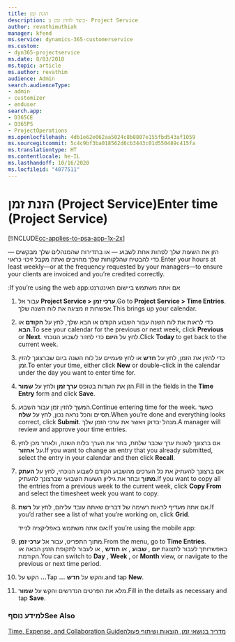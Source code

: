 ```yaml
---
title: הזנת זמן
description: כיצד להזין זמן ב- Project Service
author: revathimuthiah
manager: kfend
ms.service: dynamics-365-customerservice
ms.custom:
- dyn365-projectservice
ms.date: 8/03/2018
ms.topic: article
ms.author: revathim
audience: Admin
search.audienceType:
- admin
- customizer
- enduser
search.app:
- D365CE
- D365PS
- ProjectOperations
ms.openlocfilehash: 4db1e62e062aa5024c8b8807e155fbd543af1059
ms.sourcegitcommit: 5c4c9bf3ba018562d6cb3443c01d550489c415fa
ms.translationtype: HT
ms.contentlocale: he-IL
ms.lasthandoff: 10/16/2020
ms.locfileid: "4077511"
---
```

# <a name="enter-time-project-service"></a><span data-ttu-id="bd95d-103">הזנת זמן (Project Service)</span><span class="sxs-lookup"><span data-stu-id="bd95d-103">Enter time (Project Service)</span></span>

[!INCLUDE[cc-applies-to-psa-app-1x-2x](../includes/cc-applies-to-psa-app-1x-2x.md)]

<span data-ttu-id="bd95d-104">הזן את השעות שלך לפחות אחת לשבוע — או בתדירות שהמנהלים שלך מבקשים — כדי להבטיח שהלקוחות שלך מחויבים ואתה מקבל זיכוי כראוי.</span><span class="sxs-lookup"><span data-stu-id="bd95d-104">Enter your hours at least weekly—or at the frequency requested by your managers—to ensure your clients are invoiced and you’re credited correctly.</span></span>  
  
 <span data-ttu-id="bd95d-105">אם אתה משתמש ‏‫ביישום האינטרנט:</span><span class="sxs-lookup"><span data-stu-id="bd95d-105">If you’re using the web app:</span></span>  
  
1. <span data-ttu-id="bd95d-106">עבור אל **Project Service > ערכי זמן**.</span><span class="sxs-lookup"><span data-stu-id="bd95d-106">Go to **Project Service > Time Entries**.</span></span> <span data-ttu-id="bd95d-107">אפשרות זו מציגה את לוח השנה שלך.</span><span class="sxs-lookup"><span data-stu-id="bd95d-107">This brings up your calendar.</span></span>  
  
2. <span data-ttu-id="bd95d-108">כדי לראות את לוח השנה עבור השבוע הקודם או הבא שלך, לחץ על **הקודם** או **הבא**.</span><span class="sxs-lookup"><span data-stu-id="bd95d-108">To see your calendar for the previous or next week, click **Previous** or **Next**.</span></span> <span data-ttu-id="bd95d-109">לחץ על **היום** כדי לחזור לשבוע הנוכחי.</span><span class="sxs-lookup"><span data-stu-id="bd95d-109">Click **Today** to get back to the current week.</span></span>  
  
3. <span data-ttu-id="bd95d-110">כדי להזין את הזמן, לחץ על **חדש** או לחץ פעמיים על לוח השנה ביום שברצונך להזין זמן.</span><span class="sxs-lookup"><span data-stu-id="bd95d-110">To enter your time, either click **New** or double-click in the calendar under the day you want to enter time for.</span></span>  
  
4. <span data-ttu-id="bd95d-111">הזן את השדות בטופס **ערך זמן** ולחץ על **שמור**.</span><span class="sxs-lookup"><span data-stu-id="bd95d-111">Fill in the fields in the **Time Entry** form and click **Save**.</span></span>  
  
5. <span data-ttu-id="bd95d-112">המשך להזין זמן עבור השבוע.</span><span class="sxs-lookup"><span data-stu-id="bd95d-112">Continue entering time for the week.</span></span> <span data-ttu-id="bd95d-113">כאשר תסיים והכל נראה נכון, לחץ על **שלח**.</span><span class="sxs-lookup"><span data-stu-id="bd95d-113">When you’re done and everything looks correct, click **Submit**.</span></span> <span data-ttu-id="bd95d-114">מנהל יבדוק ויאשר את ערכי הזמן שלך.</span><span class="sxs-lookup"><span data-stu-id="bd95d-114">A manager will review and approve your time entries.</span></span>  
  
6. <span data-ttu-id="bd95d-115">אם ברצונך לשנות ערך שכבר שלחת, בחר את הערך בלוח השנה, ולאחר מכן לחץ על **אחזור**.</span><span class="sxs-lookup"><span data-stu-id="bd95d-115">If you want to change an entry that you already submitted, select the entry in your calendar and then click **Recall**.</span></span>  
  
7. <span data-ttu-id="bd95d-116">אם ברצונך להעתיק את כל הערכים מהשבוע הקודם לשבוע הנוכחי, לחץ על **העתק מתוך** ובחר את ‏‫גיליון השעות השבועי ‬שברצונך להעתיק.</span><span class="sxs-lookup"><span data-stu-id="bd95d-116">If you want to copy all the entries from a previous week to the current week, click **Copy From** and select the timesheet week you want to copy.</span></span>  
  
8. <span data-ttu-id="bd95d-117">אם אתה מעדיף לראות רשימה של דברים שאתה עובד עליהם, לחץ על **רשת**.</span><span class="sxs-lookup"><span data-stu-id="bd95d-117">If you’d rather see a list of what you’re working on, click **Grid**.</span></span>  
  
   <span data-ttu-id="bd95d-118">אם אתה משתמש באפליקציה לנייד:</span><span class="sxs-lookup"><span data-stu-id="bd95d-118">If you’re using the mobile app:</span></span>  
  
9. <span data-ttu-id="bd95d-119">מתוך התפריט, עבור אל **ערכי זמן**.</span><span class="sxs-lookup"><span data-stu-id="bd95d-119">From the menu, go to **Time Entries**.</span></span>     <span data-ttu-id="bd95d-120">באפשרותך לעבור לתצוגת **יום** , **שבוע** , או **חודש** , או לעבור לתקופת הזמן הבאה או הקודמת.</span><span class="sxs-lookup"><span data-stu-id="bd95d-120">You can switch to **Day** , **Week** , or **Month** view, or navigate to the previous or next time period.</span></span>  
  
10. <span data-ttu-id="bd95d-121">הקש על **…**</span><span class="sxs-lookup"><span data-stu-id="bd95d-121">Tap **…**</span></span> <span data-ttu-id="bd95d-122">והקש על **חדש**.</span><span class="sxs-lookup"><span data-stu-id="bd95d-122">and tap **New**.</span></span>  
  
11. <span data-ttu-id="bd95d-123">מלא את הפרטים הנדרשים והקש על **שמור**.</span><span class="sxs-lookup"><span data-stu-id="bd95d-123">Fill in the details as necessary and tap **Save**.</span></span>  
  
### <a name="see-also"></a><span data-ttu-id="bd95d-124">למידע נוסף</span><span class="sxs-lookup"><span data-stu-id="bd95d-124">See Also</span></span>  
 [<span data-ttu-id="bd95d-125">‏‫מדריך בנושאי זמן, הוצאות ושיתוף פעולה</span><span class="sxs-lookup"><span data-stu-id="bd95d-125">Time, Expense, and Collaboration Guide</span></span>](../psa/time-expense-collaboration-guide.md)
